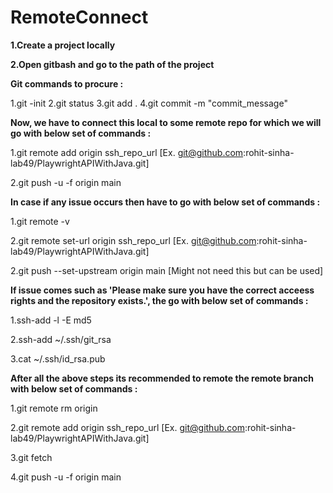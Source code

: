 # RemoteConnect

**1.Create a project locally**

**2.Open gitbash and go to the path of the project**

**Git commands to procure :**

1.git -init
2.git status
3.git add .
4.git commit -m "commit_message"

**Now, we have to connect this local to some remote repo for which we will go with below set of commands :**

1.git remote add origin ssh_repo_url [Ex. git@github.com:rohit-sinha-lab49/PlaywrightAPIWithJava.git]

2.git push -u -f origin main

**In case if any issue occurs then have to go with below set of commands :**

1.git remote -v

2.git remote set-url origin ssh_repo_url [Ex. git@github.com:rohit-sinha-lab49/PlaywrightAPIWithJava.git]

2.git push --set-upstream origin main [Might not need this but can be used]

**If issue comes such as 'Please make sure you have the correct acceess rights and the repository exists.', the go with below set of commands :**

1.ssh-add -l -E md5

2.ssh-add ~/.ssh/git_rsa

3.cat ~/.ssh/id_rsa.pub

**After all the above steps its recommended to remote the remote branch with below set of commands :**

1.git remote rm origin

2.git remote add origin ssh_repo_url [Ex. git@github.com:rohit-sinha-lab49/PlaywrightAPIWithJava.git]



3.git fetch

4.git push -u -f origin main
